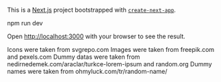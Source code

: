 This is a [Next.js](https://nextjs.org/) project bootstrapped with [`create-next-app`](https://github.com/vercel/next.js/tree/canary/packages/create-next-app).

npm run dev

Open [http://localhost:3000](http://localhost:3000) with your browser to see the result.

Icons were taken from svgrepo.com
Images were taken from freepik.com and pexels.com
Dummy datas were taken from nedirnedemek.com/araclar/turkce-lorem-ipsum and random.org
Dummy names were taken from ohmyluck.com/tr/random-name/
